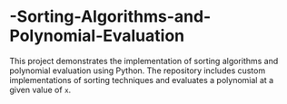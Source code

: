 # -Sorting-Algorithms-and-Polynomial-Evaluation
This project demonstrates the implementation of sorting algorithms and polynomial evaluation using Python. The repository includes custom implementations of sorting techniques and evaluates a polynomial at a given value of `x`.
